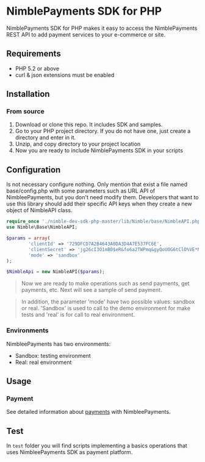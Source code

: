 NimblePayments SDK for PHP
======================

NimblePayments SDK for PHP makes it easy to access the NimblePayments REST API to add payment services to your e-commerce or site.

## Requirements

* PHP 5.2 or above
* curl & json extensions must be enabled

## Installation

### From source

1. Download or clone this repo. It includes SDK and samples.
2. Go to your PHP project directory. If you do not have one, just create a directory and enter in it.
3. Unzip, and copy directory to your project location
4. Now you are ready to include NimblePayments SDK in your scripts

## Configuration

Is not necessary configure nothing. Only mention that exist a file named base/config.php with some parameters such as URL API of NimbleePayments, but you don't need modify them.
Developers that want to use this library should add their specific API keys when they create a new object of NimbleAPI class.

``` php
require_once './nimble-dev-sdk-php-master/lib/Nimble/base/NimbleAPI.php';
use Nimble\Base\NimbleAPI;

$params = array(
        'clientId' => '729DFCD7A2B4643A0DA3D4A7E537FC6E',
        'clientSecret' => 'jg26cI3O1mB0$eR&fo6a2TWPmq&gyQoUOG6tClO%VE*N$SN9xX27@R4CTqi*$4EO',
        'mode' => 'sandbox'
);

$NimbleApi = new NimbleAPI($params);
```

> Now we are ready to make operations such as send payments, get payments, etc. Next will see a sample of send payment. 

> In addition, the parameter 'mode' have two possible values: sandbox or real. 'Sandbox' is used to call to the demo environment for make tests and 'real' is for call to real environment.

### Environments

NimbleePayments has two environments:

* Sandbox: testing environment
* Real: real environment

## Usage

### Payment

See detailed information about [payments](https://github.com/nimblepayments/sdk-php/wiki/Payment) with NimbleePayments.

## Test

In `test` folder you will find scripts implementing a basics operations that uses NimbleePayments SDK as payment platform.
